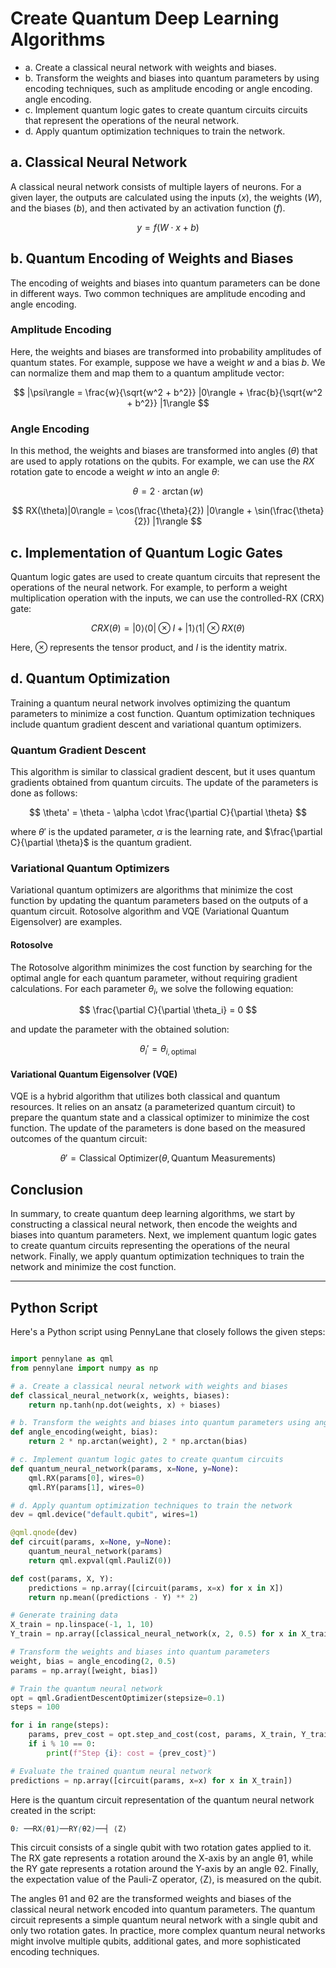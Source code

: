 
# Create Quantum Deep Learning Algorithms 

- a. Create a classical neural network with weights and biases.
- b. Transform the weights and biases into quantum parameters by 
using encoding techniques, such as amplitude encoding or angle encoding. 
angle encoding.
- c. Implement quantum logic gates to create quantum circuits 
circuits that represent the operations of the neural network.
- d. Apply quantum optimization techniques to train the 
network.


## a. Classical Neural Network

A classical neural network consists of multiple layers of neurons. For a given layer, the outputs are calculated using the inputs ($x$), the weights ($W$), and the biases ($b$), and then activated by an activation function ($f$).

$$
y = f(W \cdot x + b)
$$

## b. Quantum Encoding of Weights and Biases

The encoding of weights and biases into quantum parameters can be done in different ways. Two common techniques are amplitude encoding and angle encoding.

### Amplitude Encoding

Here, the weights and biases are transformed into probability amplitudes of quantum states. For example, suppose we have a weight $w$ and a bias $b$. We can normalize them and map them to a quantum amplitude vector:

$$
|\psi\rangle = \frac{w}{\sqrt{w^2 + b^2}} |0\rangle + \frac{b}{\sqrt{w^2 + b^2}} |1\rangle
$$

### Angle Encoding

In this method, the weights and biases are transformed into angles ($\theta$) that are used to apply rotations on the qubits. For example, we can use the $RX$ rotation gate to encode a weight $w$ into an angle $\theta$:

$$
\theta = 2 \cdot \arctan(w)
$$

$$
RX(\theta)|0\rangle = \cos(\frac{\theta}{2}) |0\rangle + \sin(\frac{\theta}{2}) |1\rangle
$$

## c. Implementation of Quantum Logic Gates

Quantum logic gates are used to create quantum circuits that represent the operations of the neural network. For example, to perform a weight multiplication operation with the inputs, we can use the controlled-RX (CRX) gate:

$$
CRX(\theta) = |0\rangle \langle 0| \otimes I + |1\rangle \langle 1| \otimes RX(\theta)
$$

Here, $\otimes$ represents the tensor product, and $I$ is the identity matrix.

## d. Quantum Optimization

Training a quantum neural network involves optimizing the quantum parameters to minimize a cost function. Quantum optimization techniques include quantum gradient descent and variational quantum optimizers.

### Quantum Gradient Descent

This algorithm is similar to classical gradient descent, but it uses quantum gradients obtained from quantum circuits. The update of the parameters is done as follows:

$$
\theta' = \theta - \alpha \cdot \frac{\partial C}{\partial \theta}
$$

where $\theta'$ is the updated parameter, $\alpha$ is the learning rate, and $\frac{\partial C}{\partial \theta}$ is the quantum gradient.

### Variational Quantum Optimizers

Variational quantum optimizers are algorithms that minimize the cost function by updating the quantum parameters based on the outputs of a quantum circuit. Rotosolve algorithm and VQE (Variational Quantum Eigensolver) are examples.

#### Rotosolve

The Rotosolve algorithm minimizes the cost function by searching for the optimal angle for each quantum parameter, without requiring gradient calculations. For each parameter $\theta_i$, we solve the following equation:

$$
\frac{\partial C}{\partial \theta_i} = 0
$$

and update the parameter with the obtained solution:

$$
\theta_i' = \theta_{i,\text{optimal}}
$$

#### Variational Quantum Eigensolver (VQE)

VQE is a hybrid algorithm that utilizes both classical and quantum resources. It relies on an ansatz (a parameterized quantum circuit) to prepare the quantum state and a classical optimizer to minimize the cost function. The update of the parameters is done based on the measured outcomes of the quantum circuit:

$$
\theta' = \text{Classical\ {Optimizer}}(\theta, \text{Quantum\ {Measurements}})
$$

## Conclusion

In summary, to create quantum deep learning algorithms, we start by constructing a classical neural network, then encode the weights and biases into quantum parameters. Next, we implement quantum logic gates to create quantum circuits representing the operations of the neural network. Finally, we apply quantum optimization techniques to train the network and minimize the cost function.

---

## Python Script

Here's a Python script using PennyLane that closely follows the given steps:


```python

import pennylane as qml
from pennylane import numpy as np

# a. Create a classical neural network with weights and biases
def classical_neural_network(x, weights, biases):
    return np.tanh(np.dot(weights, x) + biases)

# b. Transform the weights and biases into quantum parameters using angle encoding
def angle_encoding(weight, bias):
    return 2 * np.arctan(weight), 2 * np.arctan(bias)

# c. Implement quantum logic gates to create quantum circuits
def quantum_neural_network(params, x=None, y=None):
    qml.RX(params[0], wires=0)
    qml.RY(params[1], wires=0)

# d. Apply quantum optimization techniques to train the network
dev = qml.device("default.qubit", wires=1)

@qml.qnode(dev)
def circuit(params, x=None, y=None):
    quantum_neural_network(params)
    return qml.expval(qml.PauliZ(0))

def cost(params, X, Y):
    predictions = np.array([circuit(params, x=x) for x in X])
    return np.mean((predictions - Y) ** 2)

# Generate training data
X_train = np.linspace(-1, 1, 10)
Y_train = np.array([classical_neural_network(x, 2, 0.5) for x in X_train])

# Transform the weights and biases into quantum parameters
weight, bias = angle_encoding(2, 0.5)
params = np.array([weight, bias])

# Train the quantum neural network
opt = qml.GradientDescentOptimizer(stepsize=0.1)
steps = 100

for i in range(steps):
    params, prev_cost = opt.step_and_cost(cost, params, X_train, Y_train)
    if i % 10 == 0:
        print(f"Step {i}: cost = {prev_cost}")

# Evaluate the trained quantum neural network
predictions = np.array([circuit(params, x=x) for x in X_train])

```
Here is the quantum circuit representation of the quantum neural network created in the script:

```css
0: ──RX(θ1)──RY(θ2)──┤ ⟨Z⟩
```

This circuit consists of a single qubit with two rotation gates applied to it. The RX gate represents a rotation around the X-axis by an angle θ1, while the RY gate represents a rotation around the Y-axis by an angle θ2. Finally, the expectation value of the Pauli-Z operator, ⟨Z⟩, is measured on the qubit.

The angles θ1 and θ2 are the transformed weights and biases of the classical neural network encoded into quantum parameters. The quantum circuit represents a simple quantum neural network with a single qubit and only two rotation gates. In practice, more complex quantum neural networks might involve multiple qubits, additional gates, and more sophisticated encoding techniques.



